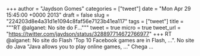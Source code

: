 
+++
author = "Jaydson Gomes"
categories = ["tweet"]
date = "Mon Apr 29 15:45:00 +0000 2013"
draft = false
slug = "224203d8e4a31d1e1094c8faf56e7123b41ea117"
tags = ["tweet"]
title = """RT @alganet: No site do F..."""
tweet = true
micro = true
tweet_url = "https://twitter.com/jaydson/status/328897714672766977"
+++
RT @alganet: No site do Flash 'Top 10 Facebook games are in Flash, ...". No site do Java "Java allows you to play online games, ..." Chega …
